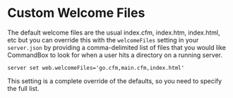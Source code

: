 # Custom Welcome Files

The default welcome files are the usual index.cfm, index.htm, index.html, etc but you can override this with the `welcomeFiles` setting in your `server.json` by providing a comma-delimited list of files that you would like CommandBox to look for when a user hits a directory on a running server.

```
server set web.welcomeFiles='go.cfm,main.cfm,index.html'
```

This setting is a complete override of the defaults, so you need to specify the full list.